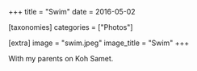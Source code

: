 +++
title = "Swim"
date = 2016-05-02

[taxonomies]
categories = ["Photos"]

[extra]
image = "swim.jpeg"
image_title = "Swim"
+++

With my parents on Koh Samet.
